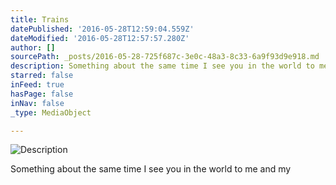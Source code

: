 ```yaml
---
title: Trains
datePublished: '2016-05-28T12:59:04.559Z'
dateModified: '2016-05-28T12:57:57.280Z'
author: []
sourcePath: _posts/2016-05-28-725f687c-3e0c-48a3-8c33-6a9f93d9e918.md
description: Something about the same time I see you in the world to me and my
starred: false
inFeed: true
hasPage: false
inNav: false
_type: MediaObject

---
```

![Description](https://the-grid-user-content.s3-us-west-2.amazonaws.com/b20a26b9-dfff-4dde-8ff6-9b4a2535ca5d.jpg)

Something about the same time I see you in the world to me and my